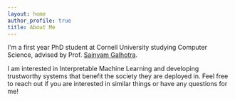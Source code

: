 ```yaml
---
layout: home
author_profile: true
title: About Me
---
```


I'm a first year PhD student at Cornell University studying Computer Science, advised by Prof. [Sainyam Galhotra](https://sainyamgalhotra.com/). 

I am interested in Interpretable Machine Learning and developing trustworthy systems that benefit the society they are deployed in. Feel free to reach out if you are interested in similar things or have any questions for me!
